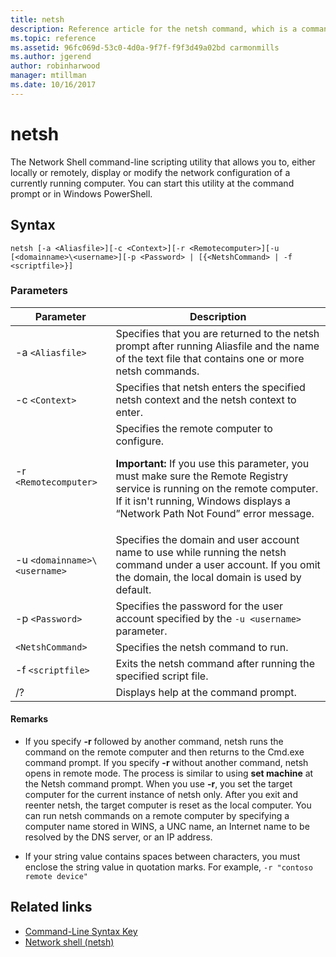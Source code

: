 ```yaml
---
title: netsh
description: Reference article for the netsh command, which is a command-line scripting utility that allows you to, either locally or remotely, display or modify the network configuration of a currently running computer.
ms.topic: reference
ms.assetid: 96fc069d-53c0-4d0a-9f7f-f9f3d49a02bd carmonmills
ms.author: jgerend
author: robinharwood
manager: mtillman
ms.date: 10/16/2017
---
```


# netsh



The Network Shell command-line scripting utility that allows you to, either locally or remotely, display or modify the network configuration of a currently running computer. You can start this utility at the command prompt or in Windows PowerShell.

## Syntax

```
netsh [-a <Aliasfile>][-c <Context>][-r <Remotecomputer>][-u [<domainname>\<username>][-p <Password> | [{<NetshCommand> | -f <scriptfile>}]
```

### Parameters

| Parameter | Description |
| --------- | ----------- |
| -a `<Aliasfile>` | Specifies that you are returned to the netsh prompt after running Aliasfile and the name of the text file that contains one or more netsh commands. |
| -c `<Context>` | Specifies that netsh enters the specified netsh context and the netsh context to enter. |
| -r `<Remotecomputer>` | Specifies the remote computer to configure.<p>**Important:** If you use this parameter, you must make sure the Remote Registry service is running on the remote computer. If it isn't running, Windows displays a “Network Path Not Found” error message. |
| -u `<domainname>\<username>` | Specifies the domain and user account name to use while running the netsh command under a user account. If you omit the domain, the local domain is used by default. |
| -p `<Password>` | Specifies the password for the user account specified by the `-u <username>` parameter. |
| `<NetshCommand>` | Specifies the netsh command to run. |
| -f `<scriptfile>` | Exits the netsh command after running the specified script file. |
| /? | Displays help at the command prompt. |

#### Remarks

- If you specify **-r** followed by another command, netsh runs the command on the remote computer and then returns to the Cmd.exe command prompt. If you specify **-r** without another command, netsh opens in remote mode. The process is similar to using **set machine** at the Netsh command prompt. When you use **-r**, you set the target computer for the current instance of netsh only. After you exit and reenter netsh, the target computer is reset as the local computer. You can run netsh commands on a remote computer by specifying a computer name stored in WINS, a UNC name, an Internet name to be resolved by the DNS server, or an IP address.

- If your string value contains spaces between characters, you must enclose the string value in quotation marks. For example, `-r "contoso remote device"`

## Related links

- [Command-Line Syntax Key](command-line-syntax-key.md)
- [Network shell (netsh)](/windows-server/networking/technologies/netsh/netsh)
